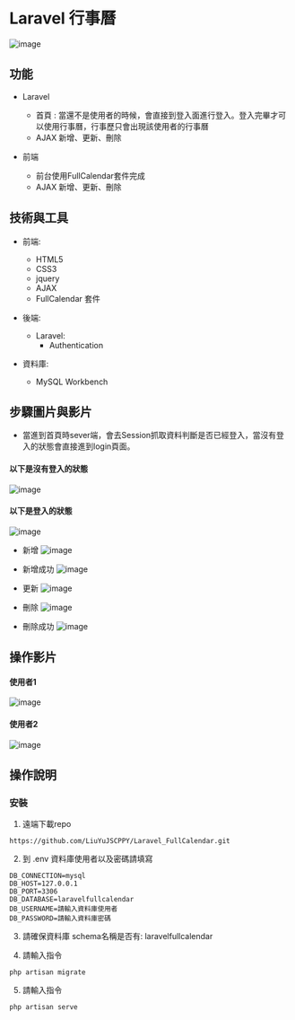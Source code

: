 # Laravel 行事曆


![image](https://github.com/LiuYuJSCPPY/Laravel_FullCalendar/blob/master/laravel%20%E6%97%A5%E6%AD%B7.PNG)



## 功能
 * Laravel
    * 首頁 : 當還不是使用者的時候，會直接到登入面進行登入。登入完畢才可以使用行事曆，行事歷只會出現該使用者的行事曆
    * AJAX 新增、更新、刪除
    
* 前端
  * 前台使用FullCalendar套件完成 
  * AJAX 新增、更新、刪除

## 技術與工具
* 前端:
  * HTML5
  * CSS3
  * jquery
  * AJAX
  * FullCalendar 套件
  
* 後端:
   * Laravel:
     * Authentication
     
 * 資料庫:
    * MySQL Workbench

## 步驟圖片與影片

* 當進到首頁時sever端，會去Session抓取資料判斷是否已經登入，當沒有登入的狀態會直接進到login頁面。

#### 以下是沒有登入的狀態
![image](https://github.com/LiuYuJSCPPY/Laravel_FullCalendar/blob/master/Laravel_%E8%A1%8C%E4%BA%8B%E6%9B%86_%E7%99%BB%E5%85%A5%E7%8B%80%E6%85%8B.gif)

#### 以下是登入的狀態
![image](https://github.com/LiuYuJSCPPY/Laravel_FullCalendar/blob/master/Laravel_%E8%A1%8C%E4%BA%8B%E6%9B%86_%E7%99%BB%E5%85%A5%E7%8B%80%E6%85%8B.gif)



* 新增
![image](https://github.com/LiuYuJSCPPY/Laravel_FullCalendar/blob/master/%E6%96%B0%E5%A2%9E.PNG)

* 新增成功
![image](https://github.com/LiuYuJSCPPY/Laravel_FullCalendar/blob/master/%E6%96%B0%E5%A2%9E1.PNG)

* 更新
![image](https://github.com/LiuYuJSCPPY/Laravel_FullCalendar/blob/master/%E6%9B%B4%E6%96%B0.PNG)

* 刪除
![image](https://github.com/LiuYuJSCPPY/Laravel_FullCalendar/blob/master/%E5%88%AA%E9%99%A4.PNG)

* 刪除成功
 ![image](https://github.com/LiuYuJSCPPY/Laravel_FullCalendar/blob/master/%E5%88%AA%E9%99%A41.PNG)

## 操作影片
#### 使用者1
![image](https://github.com/LiuYuJSCPPY/Laravel_FullCalendar/blob/master/Laravel_%E8%A1%8C%E4%BA%8B%E6%9B%86_%E4%BD%BF%E7%94%A8%E8%80%851.gif)

#### 使用者2

![image](https://github.com/LiuYuJSCPPY/Laravel_FullCalendar/blob/master/Laravel_%E8%A1%8C%E4%BA%8B%E6%9B%86_%E4%BD%BF%E7%94%A8%E8%80%852.gif)



## 操作說明

### 安裝

1. 遠端下載repo
```
https://github.com/LiuYuJSCPPY/Laravel_FullCalendar.git
```
2. 到 .env 資料庫使用者以及密碼請填寫

```
DB_CONNECTION=mysql
DB_HOST=127.0.0.1
DB_PORT=3306
DB_DATABASE=laravelfullcalendar
DB_USERNAME=請輸入資料庫使用者
DB_PASSWORD=請輸入資料庫密碼
```
3. 請確保資料庫 schema名稱是否有: laravelfullcalendar

4. 請輸入指令 

```
php artisan migrate

```
5. 請輸入指令

```
php artisan serve

```

